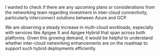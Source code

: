 I wanted to check if there are any upcoming plans or considerations from the networking team regarding investment in inter-cloud connectivity, particularly interconnect solutions between Azure and GCP.

We are observing a steady increase in multi-cloud workloads, especially with services like Apigee X and Apigee Hybrid that span across both platforms. Given this growing demand, it would be helpful to understand whether inter-cloud networking enhancements are on the roadmap to support such hybrid deployments efficiently.
